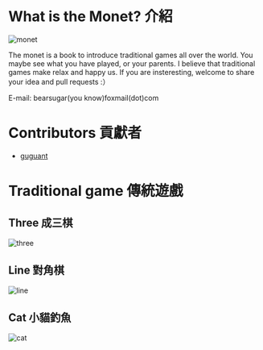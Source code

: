 # What is the Monet? 介紹

  ![monet](https://upload.wikimedia.org/wikipedia/commons/thumb/5/54/Claude_Monet%2C_Impression%2C_soleil_levant.jpg/1280px-Claude_Monet%2C_Impression%2C_soleil_levant.jpg)

The monet is a book to introduce traditional games all over the world. You maybe see what you have played, or your parents.
I believe that traditional games make relax and happy us. If you are insteresting, welcome to share your idea and pull requests :）

E-mail: bearsugar(you know)foxmail(dot)com

# Contributors 貢獻者
* [guguant](https://github.com/Guguant)

# Traditional game 傳統遊戲

## Three 成三棋
  ![three](https://github.com/Guguant/bear/blob/master/demo-picture/three.png)

## Line 對角棋
  ![line](https://github.com/Guguant/bear/blob/master/demo-picture/line.png)

## Cat 小貓釣魚
  ![cat](https://github.com/Guguant/bear/blob/master/demo-picture/cat.png)
